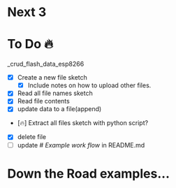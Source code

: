 # Next 3

# To Do 🔥

_crud_flash_data_esp8266
- [x] Create a new file sketch
  - [x] Include notes on how to upload other files.
- [x] Read all file names sketch
- [x] Read file contents
- [x] update data to a file(append)
- [🔥] Extract all files sketch with python script?
- [x] delete file
- [ ] update *# Example work flow* in README.md

# Down the Road examples...
